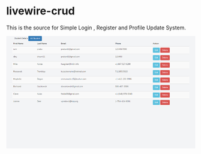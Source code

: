 # livewire-crud
This is the source for Simple Login , Register and Profile Update System.
<p align="center"><img src="public/images/image123.png" width="700px" height="300"></p>